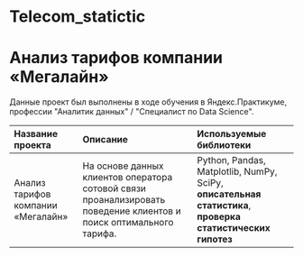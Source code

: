 # Telecom_statictic


# Анализ тарифов компании «Мегалайн»

Данные проект был выполнены в ходе обучения в Яндекс.Практикуме, профессии "Аналитик данных" / "Специалист по Data Science".

| Название проекта | Описание | Используемые библиотеки | 
| :---------------------- | :---------------------- | :---------------------- |
| Анализ тарифов компании «Мегалайн»| На основе данных клиентов оператора сотовой связи проанализировать поведение клиентов и поиск оптимального тарифа.| Python, Pandas, Matplotlib, NumPy, SciPy, **описательная статистика**, **проверка статистических гипотез** |



